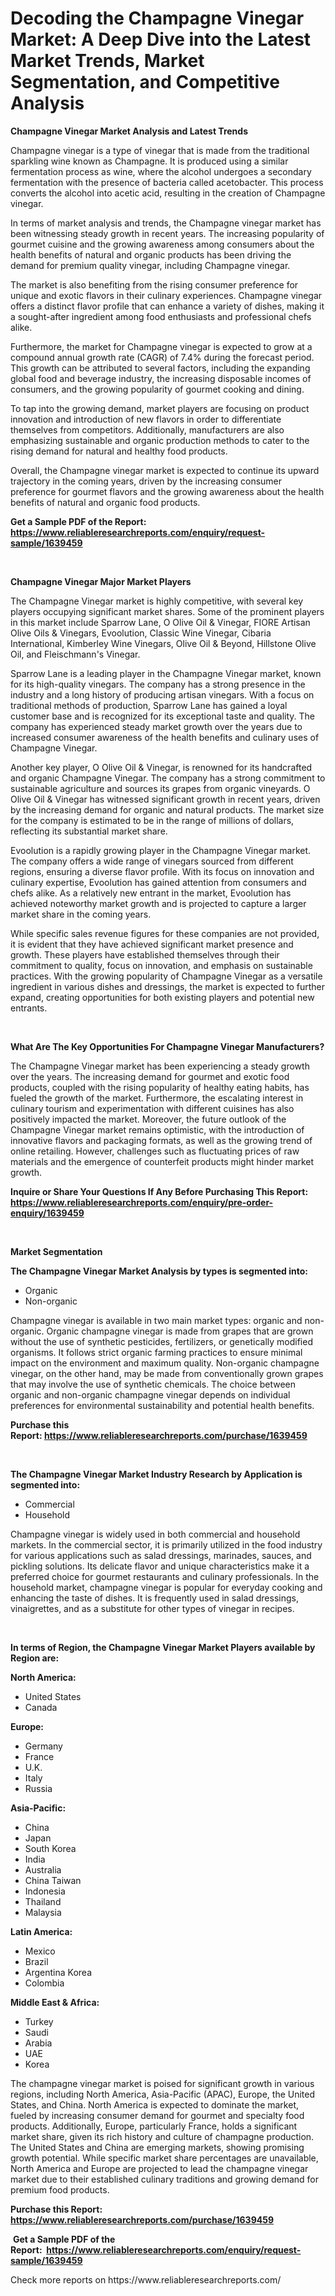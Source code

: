 <p><h1>Decoding the Champagne Vinegar Market: A Deep Dive into the Latest Market Trends, Market Segmentation, and Competitive Analysis</h1></p><p><strong>Champagne Vinegar Market Analysis and Latest Trends</strong></p>
<p><p>Champagne vinegar is a type of vinegar that is made from the traditional sparkling wine known as Champagne. It is produced using a similar fermentation process as wine, where the alcohol undergoes a secondary fermentation with the presence of bacteria called acetobacter. This process converts the alcohol into acetic acid, resulting in the creation of Champagne vinegar.</p><p>In terms of market analysis and trends, the Champagne vinegar market has been witnessing steady growth in recent years. The increasing popularity of gourmet cuisine and the growing awareness among consumers about the health benefits of natural and organic products has been driving the demand for premium quality vinegar, including Champagne vinegar.</p><p>The market is also benefiting from the rising consumer preference for unique and exotic flavors in their culinary experiences. Champagne vinegar offers a distinct flavor profile that can enhance a variety of dishes, making it a sought-after ingredient among food enthusiasts and professional chefs alike.</p><p>Furthermore, the market for Champagne vinegar is expected to grow at a compound annual growth rate (CAGR) of 7.4% during the forecast period. This growth can be attributed to several factors, including the expanding global food and beverage industry, the increasing disposable incomes of consumers, and the growing popularity of gourmet cooking and dining.</p><p>To tap into the growing demand, market players are focusing on product innovation and introduction of new flavors in order to differentiate themselves from competitors. Additionally, manufacturers are also emphasizing sustainable and organic production methods to cater to the rising demand for natural and healthy food products.</p><p>Overall, the Champagne vinegar market is expected to continue its upward trajectory in the coming years, driven by the increasing consumer preference for gourmet flavors and the growing awareness about the health benefits of natural and organic food products.</p></p>
<p><strong>Get a Sample PDF of the Report:&nbsp; <a href="https://www.reliableresearchreports.com/enquiry/request-sample/1639459">https://www.reliableresearchreports.com/enquiry/request-sample/1639459</a></strong></p>
<p>&nbsp;</p>
<p><strong>Champagne Vinegar Major Market Players</strong></p>
<p><p>The Champagne Vinegar market is highly competitive, with several key players occupying significant market shares. Some of the prominent players in this market include Sparrow Lane, O Olive Oil & Vinegar, FIORE Artisan Olive Oils & Vinegars, Evoolution, Classic Wine Vinegar, Cibaria International, Kimberley Wine Vinegars, Olive Oil & Beyond, Hillstone Olive Oil, and Fleischmann's Vinegar.</p><p>Sparrow Lane is a leading player in the Champagne Vinegar market, known for its high-quality vinegars. The company has a strong presence in the industry and a long history of producing artisan vinegars. With a focus on traditional methods of production, Sparrow Lane has gained a loyal customer base and is recognized for its exceptional taste and quality. The company has experienced steady market growth over the years due to increased consumer awareness of the health benefits and culinary uses of Champagne Vinegar.</p><p>Another key player, O Olive Oil & Vinegar, is renowned for its handcrafted and organic Champagne Vinegar. The company has a strong commitment to sustainable agriculture and sources its grapes from organic vineyards. O Olive Oil & Vinegar has witnessed significant growth in recent years, driven by the increasing demand for organic and natural products. The market size for the company is estimated to be in the range of millions of dollars, reflecting its substantial market share.</p><p>Evoolution is a rapidly growing player in the Champagne Vinegar market. The company offers a wide range of vinegars sourced from different regions, ensuring a diverse flavor profile. With its focus on innovation and culinary expertise, Evoolution has gained attention from consumers and chefs alike. As a relatively new entrant in the market, Evoolution has achieved noteworthy market growth and is projected to capture a larger market share in the coming years.</p><p>While specific sales revenue figures for these companies are not provided, it is evident that they have achieved significant market presence and growth. These players have established themselves through their commitment to quality, focus on innovation, and emphasis on sustainable practices. With the growing popularity of Champagne Vinegar as a versatile ingredient in various dishes and dressings, the market is expected to further expand, creating opportunities for both existing players and potential new entrants.</p></p>
<p>&nbsp;</p>
<p><strong>What Are The Key Opportunities For Champagne Vinegar Manufacturers?</strong></p>
<p><p>The Champagne Vinegar market has been experiencing a steady growth over the years. The increasing demand for gourmet and exotic food products, coupled with the rising popularity of healthy eating habits, has fueled the growth of the market. Furthermore, the escalating interest in culinary tourism and experimentation with different cuisines has also positively impacted the market. Moreover, the future outlook of the Champagne Vinegar market remains optimistic, with the introduction of innovative flavors and packaging formats, as well as the growing trend of online retailing. However, challenges such as fluctuating prices of raw materials and the emergence of counterfeit products might hinder market growth.</p></p>
<p><strong>Inquire or Share Your Questions If Any Before Purchasing This Report: <a href="https://www.reliableresearchreports.com/enquiry/pre-order-enquiry/1639459">https://www.reliableresearchreports.com/enquiry/pre-order-enquiry/1639459</a></strong></p>
<p>&nbsp;</p>
<p><strong>Market Segmentation</strong></p>
<p><strong>The Champagne Vinegar Market Analysis by types is segmented into:</strong></p>
<p><ul><li>Organic</li><li>Non-organic</li></ul></p>
<p><p>Champagne vinegar is available in two main market types: organic and non-organic. Organic champagne vinegar is made from grapes that are grown without the use of synthetic pesticides, fertilizers, or genetically modified organisms. It follows strict organic farming practices to ensure minimal impact on the environment and maximum quality. Non-organic champagne vinegar, on the other hand, may be made from conventionally grown grapes that may involve the use of synthetic chemicals. The choice between organic and non-organic champagne vinegar depends on individual preferences for environmental sustainability and potential health benefits.</p></p>
<p><strong>Purchase this Report:&nbsp;<a href="https://www.reliableresearchreports.com/purchase/1639459">https://www.reliableresearchreports.com/purchase/1639459</a></strong></p>
<p>&nbsp;</p>
<p><strong>The Champagne Vinegar Market Industry Research by Application is segmented into:</strong></p>
<p><ul><li>Commercial</li><li>Household</li></ul></p>
<p><p>Champagne vinegar is widely used in both commercial and household markets. In the commercial sector, it is primarily utilized in the food industry for various applications such as salad dressings, marinades, sauces, and pickling solutions. Its delicate flavor and unique characteristics make it a preferred choice for gourmet restaurants and culinary professionals. In the household market, champagne vinegar is popular for everyday cooking and enhancing the taste of dishes. It is frequently used in salad dressings, vinaigrettes, and as a substitute for other types of vinegar in recipes.</p></p>
<p>&nbsp;</p>
<p><strong>In terms of Region, the Champagne Vinegar Market Players available by Region are:</strong></p>
<p>
    <p> <strong> North America: </strong>
        <ul>
            <li>United States</li>
            <li>Canada</li>
        </ul>
        </p> 
    <p> <strong> Europe: </strong>
        <ul>
            <li>Germany</li>
            <li>France</li>
            <li>U.K.</li>
            <li>Italy</li>
            <li>Russia</li>
        </ul>
        </p> 
    <p> <strong> Asia-Pacific: </strong>
        <ul>
            <li>China</li>
            <li>Japan</li>
            <li>South Korea</li>
            <li>India</li>
            <li>Australia</li>
            <li>China Taiwan</li>
            <li>Indonesia</li>
            <li>Thailand</li>
            <li>Malaysia</li>
        </ul>
        </p> 
    <p> <strong> Latin America: </strong>
        <ul>
            <li>Mexico</li>
            <li>Brazil</li>
            <li>Argentina Korea</li>
            <li>Colombia</li>
        </ul>
        </p> 
    <p> <strong> Middle East & Africa: </strong>
        <ul>
            <li>Turkey</li>
            <li>Saudi</li>
            <li>Arabia</li>
            <li>UAE</li>
            <li>Korea</li>
        </ul>
    </p>
    </p>
<p><p>The champagne vinegar market is poised for significant growth in various regions, including North America, Asia-Pacific (APAC), Europe, the United States, and China. North America is expected to dominate the market, fueled by increasing consumer demand for gourmet and specialty food products. Additionally, Europe, particularly France, holds a significant market share, given its rich history and culture of champagne production. The United States and China are emerging markets, showing promising growth potential. While specific market share percentages are unavailable, North America and Europe are projected to lead the champagne vinegar market due to their established culinary traditions and growing demand for premium food products.</p></p>
<p><strong>Purchase this Report: <a href="https://www.reliableresearchreports.com/purchase/1639459">https://www.reliableresearchreports.com/purchase/1639459</a></strong></p>
<p>&nbsp;<strong>Get a Sample PDF of the Report:&nbsp;&nbsp;<a href="https://www.reliableresearchreports.com/enquiry/request-sample/1639459">https://www.reliableresearchreports.com/enquiry/request-sample/1639459</a></strong></p>
<p><strong></strong></p>
<p>Check more reports on https://www.reliableresearchreports.com/</p>